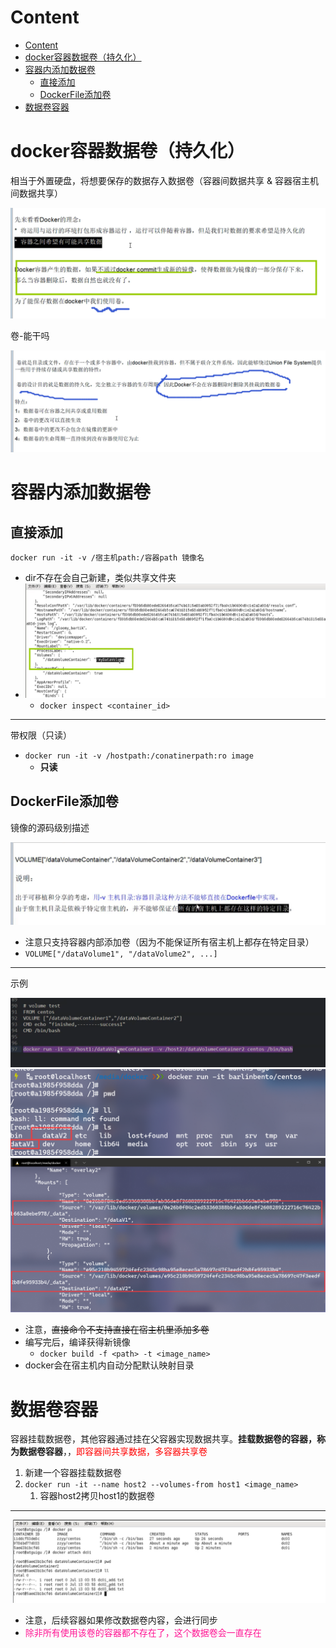 # Content

* [Content](#content)
* [docker容器数据卷（持久化）](#docker容器数据卷持久化)
* [容器内添加数据卷](#容器内添加数据卷)
  * [直接添加](#直接添加)
  * [DockerFile添加卷](#dockerfile添加卷)
* [数据卷容器](#数据卷容器)

# docker容器数据卷（持久化）

相当于外置硬盘，将想要保存的数据存入数据卷（容器间数据共享 & 容器宿主机间数据共享）

![](/static/2021-07-04-15-35-57.png)

卷-能干吗

![](/static/2021-07-04-15-44-43.png)

# 容器内添加数据卷

## 直接添加

`docker run -it -v /宿主机path:/容器path 镜像名`

* dir不存在会自己新建，类似共享文件夹
* ![](/static/2021-07-04-15-55-25.png)
  * `docker inspect <container_id>`

---

带权限（只读）

* `docker run -it -v /hostpath:/conatinerpath:ro image`
  * **只读**

## DockerFile添加卷

镜像的源码级别描述

![](/static/2021-07-04-16-13-36.png)

* 注意只支持容器内部添加卷（因为不能保证所有宿主机上都存在特定目录）
* `VOLUME["/dataVolume1", "/dataVolume2", ...]`

---

示例

![](/static/2021-07-04-16-18-55.png)
![](/static/2021-07-04-16-24-28.png)
![](/static/2021-07-04-16-27-06.png)

* 注意，~~直接命令不支持直接在宿主机里添加多卷~~
* 编写完后，编译获得新镜像
  * `docker build -f <path> -t <image_name>`
* docker会在宿主机内自动分配默认映射目录

# 数据卷容器

容器挂载数据卷，其他容器通过挂在父容器实现数据共享。**挂载数据卷的容器，称为数据卷容器**，，<font color="red">即容器间共享数据，多容器共享卷</font>

1. 新建一个容器挂载数据卷
2. `docker run -it --name host2 --volumes-from host1 <image_name>`
   1. 容器host2拷贝host1的数据卷

---

![](/static/2021-07-04-16-38-31.png)

* 注意，后续容器如果修改数据卷内容，会进行同步
* <font color="deeppink">除非所有使用该卷的容器都不存在了，这个数据卷会一直存在</font>